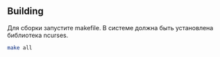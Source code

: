 ## Building
Для сборки запустите makefile. В системе должна быть установлена библиотека ncurses.
```sh
make all
```
